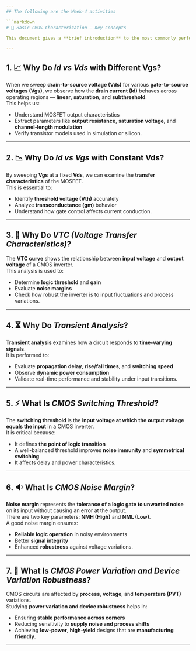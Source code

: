 ```yaml
---
## The following are the Week-4 activities

```markdown
# 📘 Basic CMOS Characterization — Key Concepts

This document gives a **brief introduction** to the most commonly performed **characterization analyses** in CMOS circuits. These measurements help us understand and optimize the **electrical behavior** of transistors and logic gates.

---
```


## 1. 📈 Why Do *Id vs Vds* with Different Vgs?

When we sweep **drain-to-source voltage (Vds)** for various **gate-to-source voltages (Vgs)**, we observe how the **drain current (Id)** behaves across operating regions — **linear**, **saturation**, and **subthreshold**.  
This helps us:
- Understand MOSFET output characteristics  
- Extract parameters like **output resistance**, **saturation voltage**, and **channel-length modulation**  
- Verify transistor models used in simulation or silicon.

---

## 2. 📉 Why Do *Id vs Vgs* with Constant Vds?

By sweeping **Vgs** at a fixed **Vds**, we can examine the **transfer characteristics** of the MOSFET.  
This is essential to:
- Identify **threshold voltage (Vth)** accurately  
- Analyze **transconductance (gm)** behavior  
- Understand how gate control affects current conduction.

---

## 3. 🧮 Why Do *VTC (Voltage Transfer Characteristics)*?

The **VTC curve** shows the relationship between **input voltage** and **output voltage** of a CMOS inverter.  
This analysis is used to:
- Determine **logic threshold** and **gain**  
- Evaluate **noise margins**  
- Check how robust the inverter is to input fluctuations and process variations.

---

## 4. ⏳ Why Do *Transient Analysis*?

**Transient analysis** examines how a circuit responds to **time-varying signals**.  
It is performed to:
- Evaluate **propagation delay**, **rise/fall times**, and **switching speed**  
- Observe **dynamic power consumption**  
- Validate real-time performance and stability under input transitions.

---

## 5. ⚡ What Is *CMOS Switching Threshold*?

The **switching threshold** is the **input voltage at which the output voltage equals the input** in a CMOS inverter.  
It is critical because:
- It defines **the point of logic transition**  
- A well-balanced threshold improves **noise immunity** and **symmetrical switching**  
- It affects delay and power characteristics.

---

## 6. 🔉 What Is *CMOS Noise Margin*?

**Noise margin** represents the **tolerance of a logic gate to unwanted noise** on its input without causing an error at the output.  
There are two key parameters: **NMH (High)** and **NML (Low)**.  
A good noise margin ensures:
- **Reliable logic operation** in noisy environments  
- Better **signal integrity**  
- Enhanced **robustness** against voltage variations.

---

## 7. 🧭 What Is *CMOS Power Variation and Device Variation Robustness*?

CMOS circuits are affected by **process**, **voltage**, and **temperature (PVT)** variations.  
Studying **power variation and device robustness** helps in:
- Ensuring **stable performance across corners**  
- Reducing sensitivity to **supply noise and process shifts**  
- Achieving **low-power**, **high-yield** designs that are **manufacturing friendly**.

---
```

